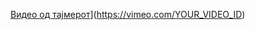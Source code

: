 [Видео од тајмерот](https://i.vimeocdn.com/video/1948207510-914f6cb5afda9a2ecd308e191ac9eec951fdcd7b8b7c90e0f893dc5938535dbe-d?f=webp)](https://vimeo.com/YOUR_VIDEO_ID)
